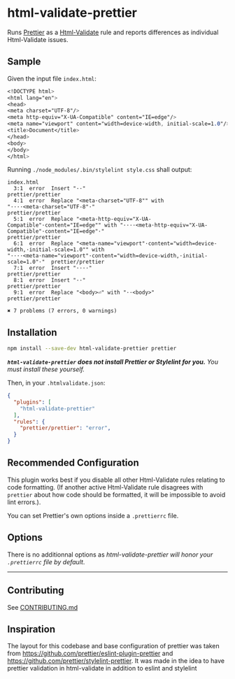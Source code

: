 # html-validate-prettier

Runs [Prettier](https://github.com/prettier/prettier) as a [Html-Validate](https://html-validate.org/) rule and reports differences as individual Html-Validate issues.

## Sample

Given the input file `index.html`:

<!-- prettier-ignore -->
```css
<!DOCTYPE html>
<html lang="en">
<head>
<meta charset="UTF-8"/>
<meta http-equiv="X-UA-Compatible" content="IE=edge"/>
<meta name="viewport" content="width=device-width, initial-scale=1.0"/>
<title>Document</title>
</head>
<body>
</body>
</html>
```

Running `./node_modules/.bin/stylelint style.css` shall output:

```
index.html
  3:1  error  Insert "··"                                                                                                                                                        prettier/prettier
  4:1  error  Replace "<meta·charset="UTF-8"" with "····<meta·charset="UTF-8"·"                                                                                                  prettier/prettier
  5:1  error  Replace "<meta·http-equiv="X-UA-Compatible"·content="IE=edge"" with "····<meta·http-equiv="X-UA-Compatible"·content="IE=edge"·"                                    prettier/prettier
  6:1  error  Replace "<meta·name="viewport"·content="width=device-width,·initial-scale=1.0"" with "····<meta·name="viewport"·content="width=device-width,·initial-scale=1.0"·"  prettier/prettier
  7:1  error  Insert "····"                                                                                                                                                      prettier/prettier
  8:1  error  Insert "··"                                                                                                                                                        prettier/prettier
  9:1  error  Replace "<body>⏎" with "··<body>"                                                                                                                                  prettier/prettier

✖ 7 problems (7 errors, 0 warnings)
```

## Installation

```sh
npm install --save-dev html-validate-prettier prettier
```

**_`html-validate-prettier` does not install Prettier or Stylelint for you._** _You must install these yourself._

Then, in your `.htmlvalidate.json`:

```json
{
  "plugins": [
    "html-validate-prettier"
  ],
  "rules": {
    "prettier/prettier": "error",
  }
}
```

## Recommended Configuration

This plugin works best if you disable all other Html-Validate rules relating to code formatting.
(If another active Html-Validate rule disagrees with `prettier` about how code should be formatted, it will be impossible to avoid lint errors.).

You can set Prettier's own options inside a `.prettierrc` file.

## Options

There is no additionnal options as _html-validate-prettier will honor your `.prettierrc` file by default_.

---

## Contributing

See [CONTRIBUTING.md](https://github.com/ypetremann/html-validate-prettier/blob/master/.github/CONTRIBUTING.md)

## Inspiration

The layout for this codebase and base configuration of prettier was taken from <https://github.com/prettier/eslint-plugin-prettier> and <https://github.com/prettier/stylelint-prettier>.
It was made in the idea to have prettier validation in html-validate in addition to eslint and stylelint
